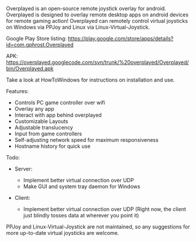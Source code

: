 Overplayed is an open-source remote joystick overlay for android. Overplayed is designed to overlay remote desktop apps on android devices for remote gaming action! Overplayed can remotely control virtual joysticks on Windows via PPJoy and Linux via Linux-Virtual-Joystick.

Google Play Store listing:
https://play.google.com/store/apps/details?id=com.gphrost.Overplayed

APK: https://overplayed.googlecode.com/svn/trunk/%20overplayed/Overplayed/bin/Overplayed.apk

Take a look at HowToWindows for instructions on installation and use.

Features:
  * Controls PC game controller over wifi
  * Overlay any app
  * Interact with app behind overplayed
  * Customizable Layouts
  * Adjustable translucency
  * Input from game controllers
  * Self-adjusting network speed for maximum responsiveness
  * Hostname history for quick use

Todo:
  * Server:
    * Implement better virtual connection over UDP
    * Make GUI and system tray daemon for Windows

  * Client:
    * Implement better virtual connection over UDP (Right now, the client just blindly tosses data at wherever you point it)

PPJoy and Linux-Virtual-Joystick are not maintained, so any suggestions for more up-to-date virtual joysticks are welcome.